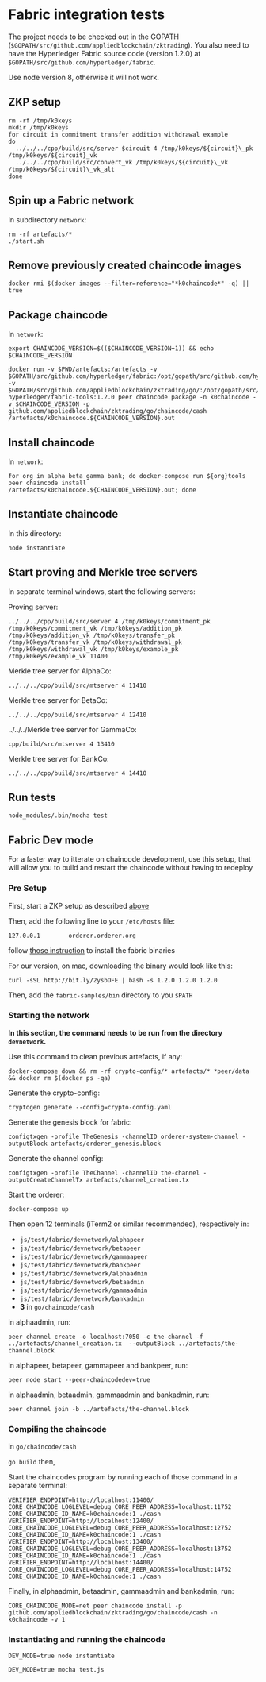 # Fabric integration tests

The project needs to be checked out in the GOPATH (`$GOPATH/src/github.com/appliedblockchain/zktrading`). You also need to have the Hyperledger Fabric source code (version 1.2.0) at `$GOPATH/src/github.com/hyperledger/fabric`.

Use node version 8, otherwise it will not work.

## ZKP setup
```
rm -rf /tmp/k0keys
mkdir /tmp/k0keys
for circuit in commitment transfer addition withdrawal example
do
  ../../../cpp/build/src/server $circuit 4 /tmp/k0keys/${circuit}\_pk /tmp/k0keys/${circuit}_vk
  ../../../cpp/build/src/convert_vk /tmp/k0keys/${circuit}\_vk /tmp/k0keys/${circuit}\_vk_alt
done
```

## Spin up a Fabric network

In subdirectory `network`:

```
rm -rf artefacts/*
./start.sh
```

## Remove previously created chaincode images

```
docker rmi $(docker images --filter=reference="*k0chaincode*" -q) || true
```

## Package chaincode

In `network`:

```
export CHAINCODE_VERSION=$(($CHAINCODE_VERSION+1)) && echo $CHAINCODE_VERSION

docker run -v $PWD/artefacts:/artefacts -v $GOPATH/src/github.com/hyperledger/fabric:/opt/gopath/src/github.com/hyperledger/fabric:ro -v $GOPATH/src/github.com/appliedblockchain/zktrading/go/:/opt/gopath/src/github.com/appliedblockchain/zktrading/go/:ro hyperledger/fabric-tools:1.2.0 peer chaincode package -n k0chaincode -v $CHAINCODE_VERSION -p github.com/appliedblockchain/zktrading/go/chaincode/cash /artefacts/k0chaincode.${CHAINCODE_VERSION}.out
```

## Install chaincode

In `network`:

```
for org in alpha beta gamma bank; do docker-compose run ${org}tools peer chaincode install /artefacts/k0chaincode.${CHAINCODE_VERSION}.out; done
```

## Instantiate chaincode

In this directory:

```
node instantiate
```

## Start proving and Merkle tree servers

In separate terminal windows, start the following servers:

Proving server:

```
../../../cpp/build/src/server 4 /tmp/k0keys/commitment_pk /tmp/k0keys/commitment_vk /tmp/k0keys/addition_pk /tmp/k0keys/addition_vk /tmp/k0keys/transfer_pk /tmp/k0keys/transfer_vk /tmp/k0keys/withdrawal_pk /tmp/k0keys/withdrawal_vk /tmp/k0keys/example_pk /tmp/k0keys/example_vk 11400
```

Merkle tree server for AlphaCo:

```
../../../cpp/build/src/mtserver 4 11410
```

Merkle tree server for BetaCo:

```
../../../cpp/build/src/mtserver 4 12410
```

../../../Merkle tree server for GammaCo:

```
cpp/build/src/mtserver 4 13410
```

Merkle tree server for BankCo:

```
../../../cpp/build/src/mtserver 4 14410
```

## Run tests

```
node_modules/.bin/mocha test
```

## Fabric Dev mode

For a faster way to itterate on chaincode development, use this setup, that will allow you to build and restart the chaincode without having to redeploy

### Pre Setup

First, start a ZKP setup as described [above](#zkp-setup)

Then, add the following line to your `/etc/hosts` file:

```
127.0.0.1        orderer.orderer.org
```
follow [those instruction](https://hyperledger-fabric.readthedocs.io/en/release-1.2/install.html) to install the fabric binaries

For our version, on mac, downloading the binary would look like this:
```
curl -sSL http://bit.ly/2ysbOFE | bash -s 1.2.0 1.2.0 1.2.0
```

Then, add the `fabric-samples/bin` directory to you `$PATH`

### Starting the network

__In this section, the command needs to be run from the directory `devnetwork`.__  

Use this command to clean previous artefacts, if any:  

```
docker-compose down && rm -rf crypto-config/* artefacts/* *peer/data && docker rm $(docker ps -qa)
```

Generate the crypto-config:
```
cryptogen generate --config=crypto-config.yaml
```

Generate the genesis block for fabric:
```
configtxgen -profile TheGenesis -channelID orderer-system-channel -outputBlock artefacts/orderer_genesis.block
```

Generate the channel config:

```
configtxgen -profile TheChannel -channelID the-channel -outputCreateChannelTx artefacts/channel_creation.tx
```

Start the orderer:
```
docker-compose up
```

Then open 12 terminals (iTerm2 or similar recommended), respectively in:
* `js/test/fabric/devnetwork/alphapeer`
* `js/test/fabric/devnetwork/betapeer`
* `js/test/fabric/devnetwork/gammaapeer`
* `js/test/fabric/devnetwork/bankpeer`
* `js/test/fabric/devnetwork/alphaadmin`
* `js/test/fabric/devnetwork/betaadmin`
* `js/test/fabric/devnetwork/gammaadmin`
* `js/test/fabric/devnetwork/bankadmin`
* __3__ in `go/chaincode/cash`


in alphaadmin, run:
```
peer channel create -o localhost:7050 -c the-channel -f ../artefacts/channel_creation.tx  --outputBlock ../artefacts/the-channel.block
```

in alphapeer, betapeer, gammapeer and bankpeer, run:
```
peer node start --peer-chaincodedev=true
```

in alphaadmin, betaadmin, gammaadmin and bankadmin, run:
```
peer channel join -b ../artefacts/the-channel.block
```

### Compiling the chaincode

in `go/chaincode/cash`

 `go build` then,

Start the chaincodes program by running each of those command in a separate terminal:

```
VERIFIER_ENDPOINT=http://localhost:11400/ CORE_CHAINCODE_LOGLEVEL=debug CORE_PEER_ADDRESS=localhost:11752 CORE_CHAINCODE_ID_NAME=k0chaincode:1 ./cash
VERIFIER_ENDPOINT=http://localhost:12400/ CORE_CHAINCODE_LOGLEVEL=debug CORE_PEER_ADDRESS=localhost:12752 CORE_CHAINCODE_ID_NAME=k0chaincode:1 ./cash
VERIFIER_ENDPOINT=http://localhost:13400/ CORE_CHAINCODE_LOGLEVEL=debug CORE_PEER_ADDRESS=localhost:13752 CORE_CHAINCODE_ID_NAME=k0chaincode:1 ./cash
VERIFIER_ENDPOINT=http://localhost:14400/ CORE_CHAINCODE_LOGLEVEL=debug CORE_PEER_ADDRESS=localhost:14752 CORE_CHAINCODE_ID_NAME=k0chaincode:1 ./cash
```

Finally, in alphaadmin, betaadmin, gammaadmin and bankadmin, run:

```
CORE_CHAINCODE_MODE=net peer chaincode install -p github.com/appliedblockchain/zktrading/go/chaincode/cash -n k0chaincode -v 1
```

### Instantiating and running the chaincode

```
DEV_MODE=true node instantiate
```

```
DEV_MODE=true mocha test.js
```